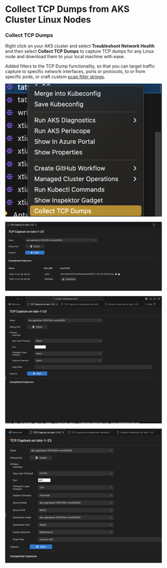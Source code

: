 # Collect TCP Dumps from AKS Cluster Linux Nodes

### Collect TCP Dumps

Right click on your AKS cluster and select **Troubleshoot Network Health** and then select **Collect TCP Dumps** to capture TCP dumps for any Linux node and download them to your local machine with ease.

Added filters to the TCP Dump functionality, so that you can target traffic capture to specific network interfaces, ports or protocols, to or from specific pods, or craft custom [pcap filter strings](https://www.tcpdump.org/manpages/pcap-filter.7.html).

![Step 1: Menu](../resources/right-click-tcp-dump-collect.png)

![Step 2: Select Page and Successful Run](../resources/tcp-dump-linux-node.png)

![Step 3: Advanced Filter for TCP DUMP](../resources/tcp-dump-filter-interface.png)

![Step 3: Advanced Filter for TCP DUMP more details](../resources/tcp-dump-filter-interface1.png)
